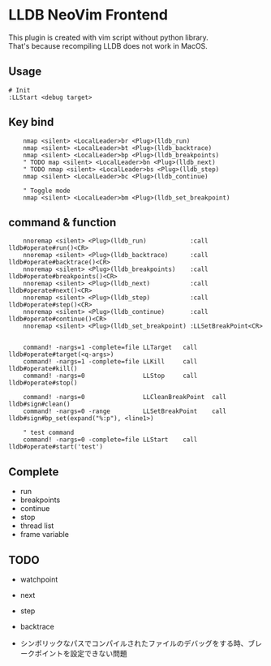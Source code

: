 # LLDB NeoVim Frontend
<!-- ※ Warning: It is not implemented yet. I'm developing this plugin. -->

This plugin is created with vim script without python library. <br>
That's because recompiling LLDB does not work in MacOS.



## Usage

```
# Init
:LLStart <debug target>
```

## Key bind
```
    nmap <silent> <LocalLeader>br <Plug>(lldb_run)
    nmap <silent> <LocalLeader>bt <Plug>(lldb_backtrace)
    nmap <silent> <LocalLeader>bp <Plug>(lldb_breakpoints)
    " TODO map <silent> <LocalLeader>bn <Plug>(lldb_next)
    " TODO nmap <silent> <LocalLeader>bs <Plug>(lldb_step)
    nmap <silent> <LocalLeader>bc <Plug>(lldb_continue)

    " Toggle mode
    nmap <silent> <LocalLeader>bm <Plug>(lldb_set_breakpoint)
```

## command & function
```
    nnoremap <silent> <Plug>(lldb_run)            :call lldb#operate#run()<CR>
    nnoremap <silent> <Plug>(lldb_backtrace)      :call lldb#operate#backtrace()<CR>
    nnoremap <silent> <Plug>(lldb_breakpoints)    :call lldb#operate#breakpoints()<CR>
    nnoremap <silent> <Plug>(lldb_next)           :call lldb#operate#next()<CR>
    nnoremap <silent> <Plug>(lldb_step)           :call lldb#operate#step()<CR>
    nnoremap <silent> <Plug>(lldb_continue)       :call lldb#operate#continue()<CR>
    nnoremap <silent> <Plug>(lldb_set_breakpoint) :LLSetBreakPoint<CR>


    command! -nargs=1 -complete=file LLTarget   call lldb#operate#target(<q-args>)
    command! -nargs=1 -complete=file LLKill     call lldb#operate#kill()
    command! -nargs=0                LLStop     call lldb#operate#stop()

    command! -nargs=0                LLCleanBreakPoint  call lldb#sign#clean()
    command! -nargs=0 -range         LLSetBreakPoint    call lldb#sign#bp_set(expand("%:p"), <line1>)

    " test command
    command! -nargs=0 -complete=file LLStart    call lldb#operate#start('test')
```

## Complete
- run
- breakpoints
- continue
- stop
- thread list
- frame variable

## TODO
- watchpoint
- next
- step
- backtrace

- シンボリックなパスでコンパイルされたファイルのデバッグをする時、ブレークポイントを設定できない問題
